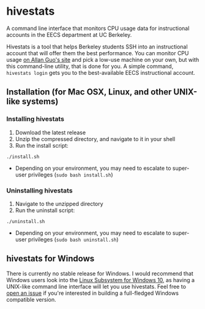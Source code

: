 # hivestats
A command line interface that monitors CPU usage data for instructional accounts in the EECS department at UC Berkeley.

Hivestats is a tool that helps Berkeley students SSH into an instructional account that will offer them the best performance.
You can monitor CPU usage [on Allan Guo's site](http://aguo.us/hivemind/) and pick a low-use machine on your own, but with this command-line utility, that is done for you. A simple command, `hivestats login` gets you to the best-available EECS instructional account.

## Installation (for Mac OSX, Linux, and other UNIX-like systems)
### Installing hivestats
1. Download the latest release
2. Unzip the compressed directory, and navigate to it in your shell
3. Run the install script:

`./install.sh`
* Depending on your environment, you may need to escalate to super-user privileges (`sudo bash install.sh`) 

### Uninstalling hivestats
1. Navigate to the unzipped directory
2. Run the uninstall script:

`./uninstall.sh`
* Depending on your environment, you may need to escalate to super-user privileges (`sudo bash uninstall.sh`)

## hivestats for Windows
There is currently no stable release for Windows. I would recommend that Windows users look into the [Linux Subsystem for Windows 10](https://docs.microsoft.com/en-us/windows/wsl/install-win10), as having a UNIX-like command line interface will let you use hivestats. Feel free to [open an issue](https://help.github.com/articles/creating-an-issue/) if you're interested in building a full-fledged Windows compatible version.
